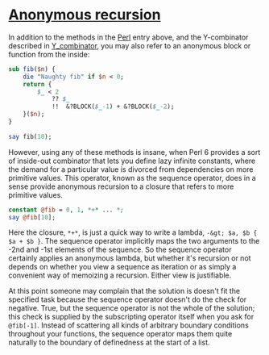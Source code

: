 [1]: http://rosettacode.org/wiki/Anonymous_recursion

# [Anonymous recursion][1]

In addition to the methods in the [Perl](http://rosettacode.org/wiki/Perl) entry above, and the Y-combinator described in [Y_combinator](http://rosettacode.org/wiki/Y_combinator), you may also refer to an anonymous block or function from the inside:

```perl
sub fib($n) {
    die "Naughty fib" if $n < 0;
    return {
        $_ < 2
            ?? $_
            !!  &?BLOCK($_-1) + &?BLOCK($_-2);
    }($n);
}
 
say fib(10);
```


However, using any of these methods is insane, when Perl 6 provides a sort of inside-out combinator that lets you define lazy infinite constants, where the demand for a particular value is divorced from dependencies on more primitive values. This operator, known as the sequence operator, does in a sense provide anonymous recursion to a closure that refers to more primitive values.

```perl
constant @fib = 0, 1, *+* ... *;
say @fib[10];
```


Here the closure, `*+*`, is just a quick way to write a lambda, `-&gt; $a, $b { $a + $b }`. The sequence operator implicitly maps the two arguments to the -2nd and -1st elements of the sequence. So the sequence operator certainly applies an anonymous lambda, but whether it's recursion or not depends on whether you view a sequence as iteration or as simply a convenient way of memoizing a recursion. Either view is justifiable.



At this point someone may complain that the solution is doesn't fit the specified task because the sequence operator doesn't do the check for negative. True, but the sequence operator is not the whole of the solution; this check is supplied by the subscripting operator itself when you ask for `@fib[-1]`. Instead of scattering all kinds of arbitrary boundary conditions throughout your functions, the sequence operator maps them quite naturally to the boundary of definedness at the start of a list.